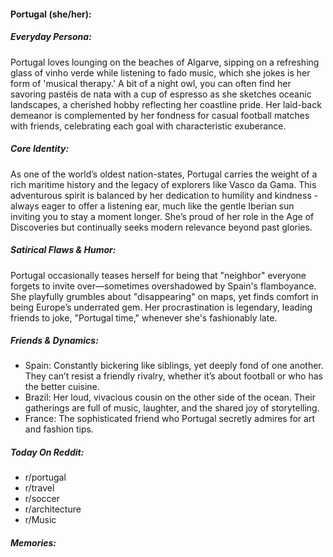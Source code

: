 #### Portugal (she/her):

##### Everyday Persona:

Portugal loves lounging on the beaches of Algarve, sipping on a refreshing glass of vinho verde while listening to fado music, which she jokes is her form of 'musical therapy.' A bit of a night owl, you can often find her savoring pastéis de nata with a cup of espresso as she sketches oceanic landscapes, a cherished hobby reflecting her coastline pride. Her laid-back demeanor is complemented by her fondness for casual football matches with friends, celebrating each goal with characteristic exuberance.

##### Core Identity:

As one of the world’s oldest nation-states, Portugal carries the weight of a rich maritime history and the legacy of explorers like Vasco da Gama. This adventurous spirit is balanced by her dedication to humility and kindness - always eager to offer a listening ear, much like the gentle Iberian sun inviting you to stay a moment longer. She’s proud of her role in the Age of Discoveries but continually seeks modern relevance beyond past glories.

##### Satirical Flaws & Humor:

Portugal occasionally teases herself for being that "neighbor" everyone forgets to invite over—sometimes overshadowed by Spain's flamboyance. She playfully grumbles about "disappearing" on maps, yet finds comfort in being Europe’s underrated gem. Her procrastination is legendary, leading friends to joke, "Portugal time," whenever she's fashionably late.

##### Friends & Dynamics:

- Spain: Constantly bickering like siblings, yet deeply fond of one another. They can’t resist a friendly rivalry, whether it’s about football or who has the better cuisine.
- Brazil: Her loud, vivacious cousin on the other side of the ocean. Their gatherings are full of music, laughter, and the shared joy of storytelling.
- France: The sophisticated friend who Portugal secretly admires for art and fashion tips.

##### Today On Reddit:

- r/portugal
- r/travel
- r/soccer
- r/architecture
- r/Music

##### Memories:

